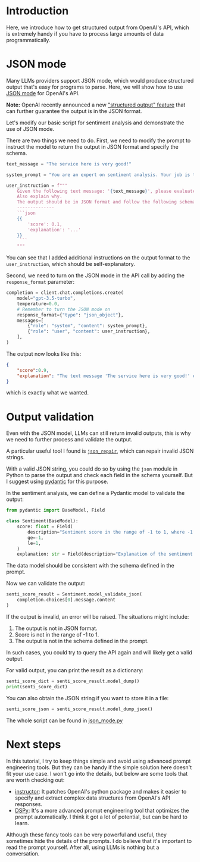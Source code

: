 # Introduction

Here, we introduce how to get structured output from OpenAI's API, which is extremely handy if you have to process large amounts of data programmatically.

# JSON mode

Many LLMs providers support JSON mode, which would produce structured output that's easy for programs to parse.
Here, we will show how to use [JSON mode](https://platform.openai.com/docs/guides/text-generation/json-mode) for OpenAI's API.

**Note:** OpenAI recently announced a new ["structured output" feature](https://openai.com/index/introducing-structured-outputs-in-the-api) that can further guarantee the output is in the JSON format.

Let's modify our basic script for sentiment analysis and demonstrate the use of JSON mode.

There are two things we need to do.
First, we need to modify the prompt to instruct the model to return the output in JSON format and specify the schema.

```python
text_message = "The service here is very good!"

system_prompt = "You are an expert on sentiment analysis. Your job is to evaluate the sentiment of the given text message."

user_instruction = f"""
    Given the following text message: '{text_message}', please evaluate its sentiment by giving a score in the range of -1 to 1, where -1 means negative and 1 means positive.
    Also explain why.
    The output should be in JSON format and follow the following schema:
    --------------
    ```json
    {{
        'score': 0.1,
        'explanation': '...'
    }}
     ```
    """
```

You can see that I added additional instructions on the output format to the `user_instruction`, which should be self-explanatory.

Second, we need to turn on the JSON mode in the API call by adding the `response_format` parameter:

```python
completion = client.chat.completions.create(
    model="gpt-3.5-turbo",
    temperature=0.0,
    # Remember to turn the JSON mode on
    response_format={"type": "json_object"},
    messages=[
        {"role": "system", "content": system_prompt},
        {"role": "user", "content": user_instruction},
    ],
)
```

The output now looks like this:
```json
{
    "score":0.9,
    "explanation": "The text message 'The service here is very good!' expresses a positive sentiment with the use of words like 'good' and 'very'. Therefore, the sentiment score is closer to 1, indicating a highly positive sentiment."
}
```
which is exactly what we wanted.

# Output validation

Even with the JSON model, LLMs can still return invalid outputs, this is why we need to further process and validate the output.

A particular useful tool I found is [`json_repair`](https://github.com/mangiucugna/json_repair), which can repair invalid JSON strings.

With a valid JSON string, you could do so by using the `json` module in Python to parse the output and check each field in the schema yourself.
But I suggest using [pydantic](https://docs.pydantic.dev/latest) for this purpose.

In the sentiment analysis, we can define a Pydantic model to validate the output:
```python
from pydantic import BaseModel, Field

class Sentiment(BaseModel):
    score: float = Field(
        description="Sentiment score in the range of -1 to 1, where -1 means negative and 1 means positive.",
        ge=-1,
        le=1,
    )
    explanation: str = Field(description="Explanation of the sentiment score.")
```

The data model should be consistent with the schema defined in the prompt.

Now we can validate the output:
```python
senti_score_result = Sentiment.model_validate_json(
    completion.choices[0].message.content
)
```
If the output is invalid, an error will be raised.
The situations might include:
1. The output is not in JSON format.
1. Score is not in the range of -1 to 1.
1. The output is not in the schema defined in the prompt.

In such cases, you could try to query the API again and will likely get a valid output.

For valid output, you can print the result as a dictionary:
```python
senti_score_dict = senti_score_result.model_dump()
print(senti_score_dict)
```

You can also obtain the JSON string if you want to store it in a file:

```python
senti_score_json = senti_score_result.model_dump_json()
```

The whole script can be found in [json_mode.py](/structured_output/json_mode.py)

# Next steps

In this tutorial, I try to keep things simple and avoid using advanced prompt engineering tools.
But they can be handy if the simple solution here doesn't fit your use case.
I won't go into the details, but below are some tools that are worth checking out:

- [instructor](https://python.useinstructor.com/): It patches OpenAI's python package and makes it easier to specify and extract complex data structures from OpenAI's API responses.
- [DSPy](https://dspy-docs.vercel.app/): It's a more advanced prompt engineering tool that optimizes the prompt automatically. I think it got a lot of potential, but can be hard to learn.

Although these fancy tools can be very powerful and useful, they sometimes hide the details of the prompts.
I do believe that it's important to read the prompt yourself.
After all, using LLMs is nothing but a conversation.